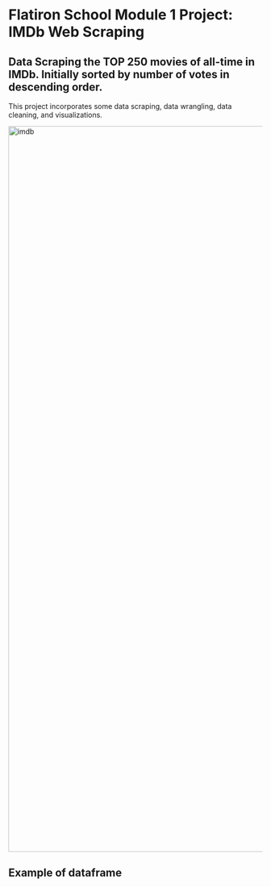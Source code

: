 # Flatiron School Module 1 Project: IMDb Web Scraping 

## Data Scraping the TOP 250 movies of all-time in IMDb. Initially sorted by number of votes in descending order. 

This project incorporates some data scraping, data wrangling, data cleaning, and visualizations. 

<img width="1440" alt="imdb" src="https://user-images.githubusercontent.com/53641091/74690899-7f8ac800-5195-11ea-8e7a-37a29a9c56ba.png">

## Example of dataframe 
